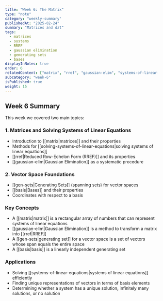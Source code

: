 ```yaml
---
title: "Week 6: The Matrix"
type: "note"
category: "weekly-summary"
publishedAt: "2025-02-24"
summary: "Matrices and dat"
tags: 
  - matrices
  - systems
  - RREF
  - gaussian elimination
  - generating sets
  - bases
displayInNotes: true
order: 6
relatedContent: ["matrix", "rref", "gaussian-elim", "systems-of-linear-equations", "solving-systems-of-linear-equations", "gen-sets", "basis"]
subcategory: "week-6"
isPublished: true
weight: 15
---
```

## Week 6 Summary

This week we covered two main topics:

### 1. Matrices and Solving Systems of Linear Equations

- Introduction to [[matrix|matrices]] and their properties
- Methods for [[solving-systems-of-linear-equations|solving systems of linear equations]]
- [[rref|Reduced Row-Echelon Form (RREF)]] and its properties
- [[gaussian-elim|Gaussian Elimination]] as a systematic procedure

### 2. Vector Space Foundations

- [[gen-sets|Generating Sets]] (spanning sets) for vector spaces
- [[basis|Bases]] and their properties
- Coordinates with respect to a basis

### Key Concepts

- A [[matrix|matrix]] is a rectangular array of numbers that can represent systems of linear equations
- [[gaussian-elim|Gaussian Elimination]] is a method to transform a matrix into [[rref|RREF]]
- A [[gen-sets|generating set]] for a vector space is a set of vectors whose span equals the entire space
- A [[basis|basis]] is a linearly independent generating set

### Applications

- Solving [[systems-of-linear-equations|systems of linear equations]] efficiently
- Finding unique representations of vectors in terms of basis elements
- Determining whether a system has a unique solution, infinitely many solutions, or no solution